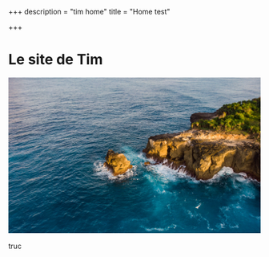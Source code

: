 +++
description = "tim home"
title = "Home test"

+++
# Le site de Tim

![](/assets/img/arbre.png-0216.jpg)

truc